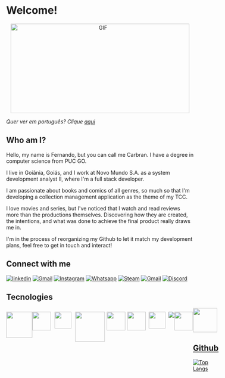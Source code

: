 # Welcome!
<div align="center">
    <img height="240" width="480" alt="GIF" src="https://media.giphy.com/media/v1.Y2lkPTc5MGI3NjExN25wZ290NjBzdnVxYmh5bHZ3dGY0MnVuYTRwdXV3b2N6cHdyY21jZCZlcD12MV9pbnRlcm5hbF9naWZfYnlfaWQmY3Q9Zw/Nx0rz3jtxtEre/giphy.gif"/>
</div>

*Quer ver em português? Clique <a href="https://github.com/carbran/carbran-en">aqui</a>*

## Who am I?

Hello, my name is Fernando, but you can call me Carbran. I have a degree in computer science from PUC GO.

I live in Goiânia, Goiás, and I work at Novo Mundo S.A. as a system development analyst II, where I'm a full stack developer.

I am passionate about books and comics of all genres, so much so that I'm developing a collection management application as the theme of my TCC.

I love movies and series, but I've noticed that I watch and read reviews more than the productions themselves. Discovering how they are created, the intentions, and what was done to achieve the final product really draws me in.

I'm in the process of reorganizing my Github to let it match my development plans, feel free to get in touch and interact!

## Connect with me

[![linkedin](https://img.shields.io/badge/linkedin-0A66C2?style=for-the-badge&logo=linkedin&logoColor=white)](https://www.linkedin.com/in/fernando-carlos-brandao-filho/)
[![Gmail](https://img.shields.io/badge/Gmail-DC143C?style=for-the-badge&logo=gmail&logoColor=white)](mailto:brandao.fernando96@gmail.com)
[![Instagram](https://img.shields.io/badge/Instagram-f30976?style=for-the-badge&logo=instagram&logoColor=white)](https://www.instagram.com/brandaofernando96/)
[![Whatsapp](https://img.shields.io/badge/Whatsapp-075e54?style=for-the-badge&logo=whatsapp&logoColor=white)](https://api.whatsapp.com/send?phone=5562981516888)
[![Steam](https://img.shields.io/badge/Steam-000?style=for-the-badge&logo=steam&logoColor=white)](https://steamcommunity.com/id/carbran/)
[![Gmail](https://img.shields.io/badge/Gmail-DC143C?style=for-the-badge&logo=gmail&logoColor=white)](mailto:brandao.fernando96@gmail.com)
[![Discord](https://img.shields.io/badge/Discord-6A5ACD?style=for-the-badge&logo=discord&logoColor=white)](https://discord.com/users/240856521569730561)
<!-- [![Perfil DIO](https://img.shields.io/badge/Meu_perfil_D_I_O-0a0a0a?style=for-the-badge)](https://www.dio.me/users/brandao_fernando96) -->

## Tecnologies
<div style="display: flex; justify-content: left; width:100%;">
    <a src="https://www.oracle.com/br/database/technologies/appdev/plsql.html#:~:text=A%20PL%2FSQL%20é%20uma,armazenadas%20no%20banco%20de%20dados."><img src="https://www.oracle.com/a/ocom/img/pl-sql.svg" width="70" vspace=10/></a>
    <a src="https://www.w3schools.com/sql/"><img src="https://cdn-icons-png.flaticon.com/512/4492/4492311.png" width="50" vspace=10/></a>
    <a src="https://laravel.com"><img src="https://laravel.com/img/logomark.min.svg" width="45" hspace=10 vspace=10/></a>
    <a src="https://www.php.net"><img src="https://upload.wikimedia.org/wikipedia/commons/thumb/2/27/PHP-logo.svg/260px-PHP-logo.svg.png" width="80" vspace=10/></a>
    <a src="https://www.python.org/"><img src="https://upload.wikimedia.org/wikipedia/commons/thumb/c/c3/Python-logo-notext.svg/1200px-Python-logo-notext.svg.png" width="50" hspace=5 vspace=10/></a>
    <a src="https://vuejs.org"><img src="https://upload.wikimedia.org/wikipedia/commons/thumb/9/95/Vue.js_Logo_2.svg/1184px-Vue.js_Logo_2.svg.png" width="50" vspace=10/></a>
    <a src="https://www.javascript.com/"><img src="https://logodownload.org/wp-content/uploads/2022/04/javascript-logo-1.png" width="45" hspace=8 vspace=10/></a>
    <a src="https://flutter.dev/"><img src="https://img.icons8.com/color/48/000000/flutter.png" vspace=10/></a>
    <a src="https://git-scm.com"><img src="https://upload.wikimedia.org/wikipedia/commons/3/3f/Git_icon.svg" width=50 vspace=10/></a>
    <a href="https://www.java.com/en/download/help/whatis_java.html"><img src="https://img.icons8.com/?size=100&id=Pd2x9GWu9ovX&format=png&color=000000" width="65" 
</div>

## Github
![Top Langs](https://github-readme-stats-git-masterrstaa-rickstaa.vercel.app/api/top-langs/?username=carbran&theme=transparent&layout=compact&border_color=30A3DC&text_color=FFF&hide_title=true)
